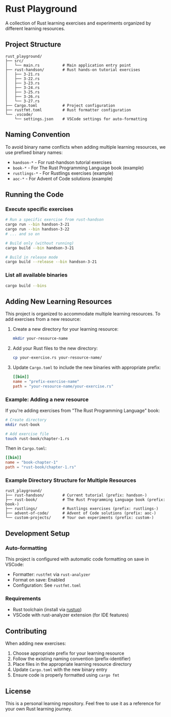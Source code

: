 # Rust Playground

A collection of Rust learning exercises and experiments organized by different learning resources.

## Project Structure

```
rust_playground/
├── src/
│   └── main.rs          # Main application entry point
├── rust-handson/        # Rust hands-on tutorial exercises
│   ├── 3-21.rs
│   ├── 3-22.rs
│   ├── 3-23.rs
│   ├── 3-24.rs
│   ├── 3-25.rs
│   ├── 3-26.rs
│   └── 3-27.rs
├── Cargo.toml           # Project configuration
├── rustfmt.toml         # Rust formatter configuration
└── .vscode/
    └── settings.json    # VSCode settings for auto-formatting
```

## Naming Convention

To avoid binary name conflicts when adding multiple learning resources, we use prefixed binary names:

- `handson-*` - For rust-handson tutorial exercises
- `book-*` - For The Rust Programming Language book (example)
- `rustlings-*` - For Rustlings exercises (example)
- `aoc-*` - For Advent of Code solutions (example)

## Running the Code

### Execute specific exercises

```bash
# Run a specific exercise from rust-handson
cargo run --bin handson-3-21
cargo run --bin handson-3-22
# ... and so on

# Build only (without running)
cargo build --bin handson-3-21

# Build in release mode
cargo build --release --bin handson-3-21
```

### List all available binaries

```bash
cargo build --bins
```

## Adding New Learning Resources

This project is organized to accommodate multiple learning resources. To add exercises from a new resource:

1. Create a new directory for your learning resource:
   ```bash
   mkdir your-resource-name
   ```

2. Add your Rust files to the new directory:
   ```bash
   cp your-exercise.rs your-resource-name/
   ```

3. Update `Cargo.toml` to include the new binaries with appropriate prefix:
   ```toml
   [[bin]]
   name = "prefix-exercise-name"
   path = "your-resource-name/your-exercise.rs"
   ```

### Example: Adding a new resource

If you're adding exercises from "The Rust Programming Language" book:

```bash
# Create directory
mkdir rust-book

# Add exercise file
touch rust-book/chapter-1.rs
```

Then in `Cargo.toml`:
```toml
[[bin]]
name = "book-chapter-1"
path = "rust-book/chapter-1.rs"
```

### Example Directory Structure for Multiple Resources

```
rust_playground/
├── rust-handson/        # Current tutorial (prefix: handson-)
├── rust-book/           # The Rust Programming Language book (prefix: book-)
├── rustlings/           # Rustlings exercises (prefix: rustlings-)
├── advent-of-code/      # Advent of Code solutions (prefix: aoc-)
└── custom-projects/     # Your own experiments (prefix: custom-)
```

## Development Setup

### Auto-formatting

This project is configured with automatic code formatting on save in VSCode:

- Formatter: `rustfmt` via `rust-analyzer`
- Format on save: Enabled
- Configuration: See `rustfmt.toml`

### Requirements

- Rust toolchain (install via [rustup](https://rustup.rs/))
- VSCode with rust-analyzer extension (for IDE features)

## Contributing

When adding new exercises:

1. Choose appropriate prefix for your learning resource
2. Follow the existing naming convention (prefix-identifier)
3. Place files in the appropriate learning resource directory
4. Update `Cargo.toml` with the new binary entry
5. Ensure code is properly formatted using `cargo fmt`

## License

This is a personal learning repository. Feel free to use it as a reference for your own Rust learning journey.
